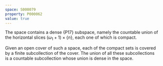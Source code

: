 ```yaml
---
space: S000079
property: P000062
value: true
---
```


The space contains a dense {P17} subspace, namely the countable union of the horizontal slices $(\omega_1+1)\times\{n\}$, each one of which is compact.

Given an open cover of such a space, each of the compact sets is covered by a finite subcollection of the cover.  The union of all these subcollections is a countable subcollection whose union is dense in the space.

